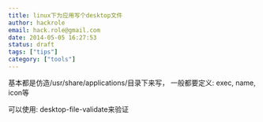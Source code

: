 ```yaml
---
title: linux下为应用写个desktop文件
author: hackrole
email: hack.role@gmail.com
date: 2014-05-05 16:27:53
status: draft
tags: ["tips"]
category: ["tools"]
---
```





基本都是仿造/usr/share/applications/目录下来写，
一般都要定义: exec, name, icon等

可以使用:
desktop-file-validate来验证
